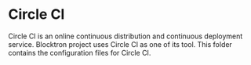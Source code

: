 # Circle CI
Circle CI is an online continuous distribution and continuous deployment service. Blocktron project uses Circle CI as one of its tool. This folder contains the configuration files for Circle CI.